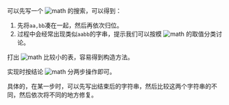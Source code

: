 可以先写一个 ![math](https://render.githubusercontent.com/render/math?math=O%28%5Cmathrm%7Bpoly%7D%28n%292%5E%7B2n%7D%29) 的搜索，可以得到：

1. 先将`aa,bb`凑在一起，然后再依次归位。
2. 过程中会经常出现类似`aabb`的字串，提示我们可以按模 ![math](https://render.githubusercontent.com/render/math?math=4) 的取值分类讨论。

打出 ![math](https://render.githubusercontent.com/render/math?math=n) 比较小的表，容易得到构造方法。

实现时按结论 ![math](https://render.githubusercontent.com/render/math?math=1) 分两步操作即可。

具体的，在某一步时，可以先写出结束后的字符串，然后比较这两个字符串的不同，然后依次将不同的地方修复。
